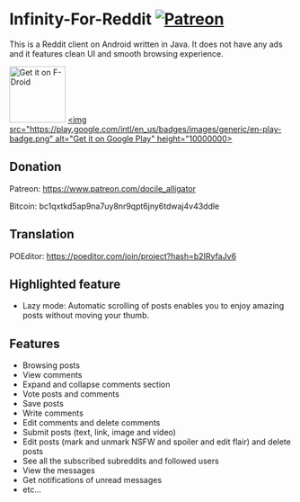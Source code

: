 # Infinity-For-Reddit [<img src="https://img.shields.io/badge/Patreon-F96854?style=for-the-badge&logo=patreon&logoColor=white" alt="Patreon">](https://www.patreon.com/docile_alligator)
This is a Reddit client on Android written in Java. It does not have any ads and it features clean UI and smooth browsing experience.

[<img src="https://fdroid.gitlab.io/artwork/badge/get-it-on.png"
     alt="Get it on F-Droid"
     height="100">](https://f-droid.org/packages/ml.docilealligator.infinityforreddit/)
[<img src="https://play.google.com/intl/en_us/badges/images/generic/en-play-badge.png"
     alt="Get it on Google Play"
     height="10000000>](https://play.google.com/store/apps/details?id=ml.docilealligator.infinityforreddit)

## Donation
Patreon: https://www.patreon.com/docile_alligator

Bitcoin: bc1qxtkd5ap9na7uy8nr9qpt6jny6tdwaj4v43ddle

## Translation
POEditor: https://poeditor.com/join/project?hash=b2IRyfaJv6

## Highlighted feature
- Lazy mode: Automatic scrolling of posts enables you to enjoy amazing posts without moving your thumb.

## Features
- Browsing posts
- View comments
- Expand and collapse comments section
- Vote posts and comments
- Save posts
- Write comments
- Edit comments and delete comments
- Submit posts (text, link, image and video)
- Edit posts (mark and unmark NSFW and spoiler and edit flair) and delete posts
- See all the subscribed subreddits and followed users
- View the messages
- Get notifications of unread messages
- etc...
